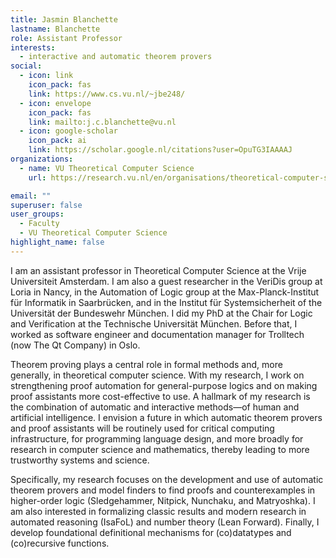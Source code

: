 ```yaml
---
title: Jasmin Blanchette
lastname: Blanchette
role: Assistant Professor
interests:
  - interactive and automatic theorem provers
social:
  - icon: link
    icon_pack: fas
    link: https://www.cs.vu.nl/~jbe248/
  - icon: envelope
    icon_pack: fas
    link: mailto:j.c.blanchette@vu.nl
  - icon: google-scholar
    icon_pack: ai
    link: https://scholar.google.nl/citations?user=OpuTG3IAAAAJ
organizations:
  - name: VU Theoretical Computer Science
    url: https://research.vu.nl/en/organisations/theoretical-computer-science-4/persons/

email: ""
superuser: false
user_groups:
  - Faculty
  - VU Theoretical Computer Science
highlight_name: false
---
```


I am an assistant professor in Theoretical Computer Science at the Vrije Universiteit Amsterdam. I am also a guest researcher in the VeriDis group at Loria in Nancy, in the Automation of Logic group at the Max-Planck-Institut für Informatik in Saarbrücken, and in the Institut für Systemsicherheit of the Universität der Bundeswehr München. I did my PhD at the Chair for Logic and Verification at the Technische Universität München. Before that, I worked as software engineer and documentation manager for Trolltech (now The Qt Company) in Oslo.

Theorem proving plays a central role in formal methods and, more generally, in theoretical computer science. With my research, I work on strengthening proof automation for general-purpose logics and on making proof assistants more cost-effective to use. A hallmark of my research is the combination of automatic and interactive methods—of human and artificial intelligence. I envision a future in which automatic theorem provers and proof assistants will be routinely used for critical computing infrastructure, for programming language design, and more broadly for research in computer science and mathematics, thereby leading to more trustworthy systems and science.

Specifically, my research focuses on the development and use of automatic theorem provers and model finders to find proofs and counterexamples in higher-order logic (Sledgehammer, Nitpick, Nunchaku, and Matryoshka). I am also interested in formalizing classic results and modern research in automated reasoning (IsaFoL) and number theory (Lean Forward). Finally, I develop foundational definitional mechanisms for (co)datatypes and (co)recursive functions.
